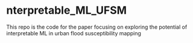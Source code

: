 # nterpretable_ML_UFSM
This repo is the code for the paper focusing on exploring the potential of interpretable ML in urban flood susceptibility mapping
